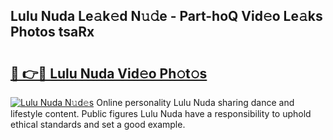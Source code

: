 ## Lulu Nuda Le𝚊k𝚎d N𝚞𝚍e - Part-hoQ Vid𝚎o Le𝚊ks Photos tsaRx

# <h2><a href="http://fbbgn6a.evod.top/?m=Lulu+Nuda">🔗 👉🔴 Lulu Nuda Vid𝚎o Ph𝚘t𝚘s</a></h2>

[![Lulu Nuda N𝚞d𝚎s](https://i.imgur.com/8V9OHl7.gif)](http://fbbgn6a.evod.top/?m=Lulu+Nuda)
Online personality Lulu Nuda sharing dance and lifestyle content. Public figures Lulu Nuda have a responsibility to uphold ethical standards and set a good example. 
